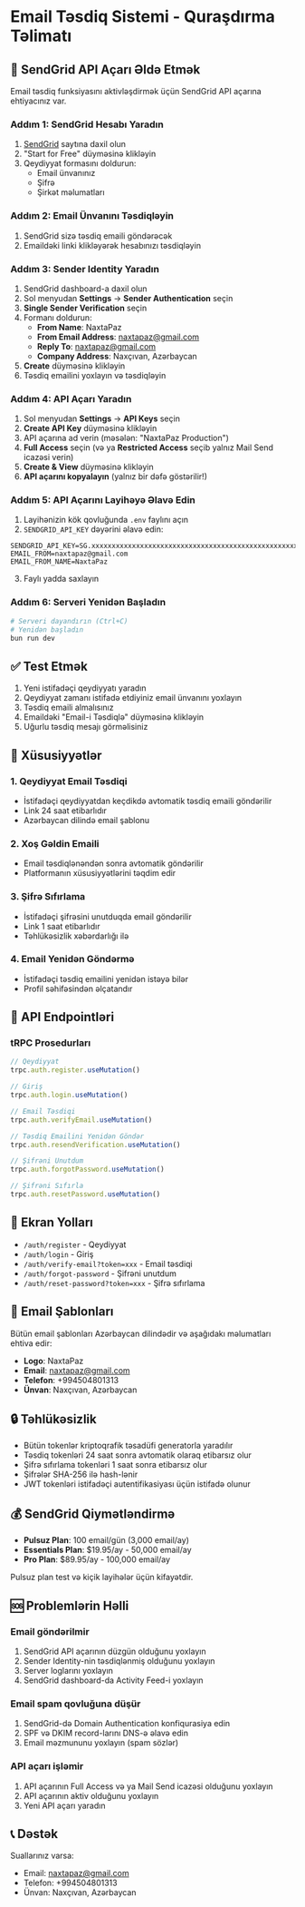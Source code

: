 # Email Təsdiq Sistemi - Quraşdırma Təlimatı

## 📧 SendGrid API Açarı Əldə Etmək

Email təsdiq funksiyasını aktivləşdirmək üçün SendGrid API açarına ehtiyacınız var.

### Addım 1: SendGrid Hesabı Yaradın

1. [SendGrid](https://sendgrid.com/) saytına daxil olun
2. "Start for Free" düyməsinə klikləyin
3. Qeydiyyat formasını doldurun:
   - Email ünvanınız
   - Şifrə
   - Şirkət məlumatları

### Addım 2: Email Ünvanını Təsdiqləyin

1. SendGrid sizə təsdiq emaili göndərəcək
2. Emaildəki linki klikləyərək hesabınızı təsdiqləyin

### Addım 3: Sender Identity Yaradın

1. SendGrid dashboard-a daxil olun
2. Sol menyudan **Settings** → **Sender Authentication** seçin
3. **Single Sender Verification** seçin
4. Formanı doldurun:
   - **From Name**: NaxtaPaz
   - **From Email Address**: naxtapaz@gmail.com
   - **Reply To**: naxtapaz@gmail.com
   - **Company Address**: Naxçıvan, Azərbaycan
5. **Create** düyməsinə klikləyin
6. Təsdiq emailini yoxlayın və təsdiqləyin

### Addım 4: API Açarı Yaradın

1. Sol menyudan **Settings** → **API Keys** seçin
2. **Create API Key** düyməsinə klikləyin
3. API açarına ad verin (məsələn: "NaxtaPaz Production")
4. **Full Access** seçin (və ya **Restricted Access** seçib yalnız Mail Send icazəsi verin)
5. **Create & View** düyməsinə klikləyin
6. **API açarını kopyalayın** (yalnız bir dəfə göstərilir!)

### Addım 5: API Açarını Layihəyə Əlavə Edin

1. Layihənizin kök qovluğunda `.env` faylını açın
2. `SENDGRID_API_KEY` dəyərini əlavə edin:

```env
SENDGRID_API_KEY=SG.xxxxxxxxxxxxxxxxxxxxxxxxxxxxxxxxxxxxxxxxxxxxxxxxxxxxxxxxxxxxxxxxxx
EMAIL_FROM=naxtapaz@gmail.com
EMAIL_FROM_NAME=NaxtaPaz
```

3. Faylı yadda saxlayın

### Addım 6: Serveri Yenidən Başladın

```bash
# Serveri dayandırın (Ctrl+C)
# Yenidən başladın
bun run dev
```

## ✅ Test Etmək

1. Yeni istifadəçi qeydiyyatı yaradın
2. Qeydiyyat zamanı istifadə etdiyiniz email ünvanını yoxlayın
3. Təsdiq emaili almalısınız
4. Emaildəki "Email-i Təsdiqlə" düyməsinə klikləyin
5. Uğurlu təsdiq mesajı görməlisiniz

## 🎯 Xüsusiyyətlər

### 1. Qeydiyyat Email Təsdiqi
- İstifadəçi qeydiyyatdan keçdikdə avtomatik təsdiq emaili göndərilir
- Link 24 saat etibarlıdır
- Azərbaycan dilində email şablonu

### 2. Xoş Gəldin Emaili
- Email təsdiqlənəndən sonra avtomatik göndərilir
- Platformanın xüsusiyyətlərini təqdim edir

### 3. Şifrə Sıfırlama
- İstifadəçi şifrəsini unutduqda email göndərilir
- Link 1 saat etibarlıdır
- Təhlükəsizlik xəbərdarlığı ilə

### 4. Email Yenidən Göndərmə
- İstifadəçi təsdiq emailini yenidən istəyə bilər
- Profil səhifəsindən əlçatandır

## 🔧 API Endpointləri

### tRPC Prosedurları

```typescript
// Qeydiyyat
trpc.auth.register.useMutation()

// Giriş
trpc.auth.login.useMutation()

// Email Təsdiqi
trpc.auth.verifyEmail.useMutation()

// Təsdiq Emailini Yenidən Göndər
trpc.auth.resendVerification.useMutation()

// Şifrəni Unutdum
trpc.auth.forgotPassword.useMutation()

// Şifrəni Sıfırla
trpc.auth.resetPassword.useMutation()
```

## 📱 Ekran Yolları

- `/auth/register` - Qeydiyyat
- `/auth/login` - Giriş
- `/auth/verify-email?token=xxx` - Email təsdiqi
- `/auth/forgot-password` - Şifrəni unutdum
- `/auth/reset-password?token=xxx` - Şifrə sıfırlama

## 🎨 Email Şablonları

Bütün email şablonları Azərbaycan dilindədir və aşağıdakı məlumatları ehtiva edir:

- **Logo**: NaxtaPaz
- **Email**: naxtapaz@gmail.com
- **Telefon**: +994504801313
- **Ünvan**: Naxçıvan, Azərbaycan

## 🔒 Təhlükəsizlik

- Bütün tokenlər kriptoqrafik təsadüfi generatorla yaradılır
- Təsdiq tokenləri 24 saat sonra avtomatik olaraq etibarsız olur
- Şifrə sıfırlama tokenləri 1 saat sonra etibarsız olur
- Şifrələr SHA-256 ilə hash-lənir
- JWT tokenləri istifadəçi autentifikasiyası üçün istifadə olunur

## 💰 SendGrid Qiymətləndirmə

- **Pulsuz Plan**: 100 email/gün (3,000 email/ay)
- **Essentials Plan**: $19.95/ay - 50,000 email/ay
- **Pro Plan**: $89.95/ay - 100,000 email/ay

Pulsuz plan test və kiçik layihələr üçün kifayətdir.

## 🆘 Problemlərin Həlli

### Email göndərilmir

1. SendGrid API açarının düzgün olduğunu yoxlayın
2. Sender Identity-nin təsdiqlənmiş olduğunu yoxlayın
3. Server loglarını yoxlayın
4. SendGrid dashboard-da Activity Feed-i yoxlayın

### Email spam qovluğuna düşür

1. SendGrid-də Domain Authentication konfiqurasiya edin
2. SPF və DKIM record-larını DNS-ə əlavə edin
3. Email məzmununu yoxlayın (spam sözlər)

### API açarı işləmir

1. API açarının Full Access və ya Mail Send icazəsi olduğunu yoxlayın
2. API açarının aktiv olduğunu yoxlayın
3. Yeni API açarı yaradın

## 📞 Dəstək

Suallarınız varsa:
- Email: naxtapaz@gmail.com
- Telefon: +994504801313
- Ünvan: Naxçıvan, Azərbaycan

